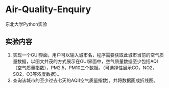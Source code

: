# Air-Quality-Enquiry
东北大学Python实验

## 实验内容
1. 实现一个GUI界面，用户可以输入城市名，程序需要获取此城市当前的空气质量数据，以图文并茂的方式展示在GUI界面中，空气质量数据至少包括AQI（空气质量指数），PM2.5，PM10三个数据。（可选择性展示CO，NO2，SO2，O3等浓度数据）。
2. 查询该城市的至少过去七天的AQI(空气质量指数)，并将数据画成折线图。
